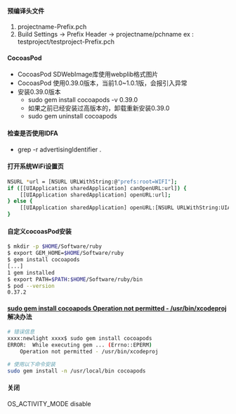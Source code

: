 #### 预编译头文件
1. projectname-Prefix.pch
2. Build Settings -> Prefix Header -> projectname/pchname
ex : testproject/testproject-Prefix.pch

#### CocoasPod 
* CocoasPod SDWebImage库使用webplib格式图片
* CocoasPod 使用0.39.0版本，当前1.0~1.0.1版，会报引入异常
* 安装0.39.0版本 
    * sudo gem install cocoapods -v 0.39.0
    * 如果之前已经安装过高版本的，卸载重新安装0.39.0
    * sudo gem uninstall cocoapods

#### 检查是否使用IDFA
* grep -r advertisingIdentifier . 

#### 打开系统WiFi设置页
``` bash
NSURL *url = [NSURL URLWithString:@"prefs:root=WIFI"];
if ([[UIApplication sharedApplication] canOpenURL:url]) {
    [[UIApplication sharedApplication] openURL:url];
} else {
    [[UIApplication sharedApplication] openURL:[NSURL URLWithString:UIApplicationOpenSettingsURLString]];
}
```

#### 自定义cocoasPod安装
``` bash
$ mkdir -p $HOME/Software/ruby
$ export GEM_HOME=$HOME/Software/ruby
$ gem install cocoapods
[...]
1 gem installed
$ export PATH=$PATH:$HOME/Software/ruby/bin
$ pod --version
0.37.2
```

#### [sudo gem install cocoapods Operation not permitted - /usr/bin/xcodeproj](http://stackoverflow.com/a/30851030/1528524)解决办法
``` bash
# 错误信息
xxxx:newlight xxxx$ sudo gem install cocoapods
ERROR:  While executing gem ... (Errno::EPERM)
    Operation not permitted - /usr/bin/xcodeproj

# 使用以下命令安装
sudo gem install -n /usr/local/bin cocoapods  
```

#### 关闭
OS_ACTIVITY_MODE disable
